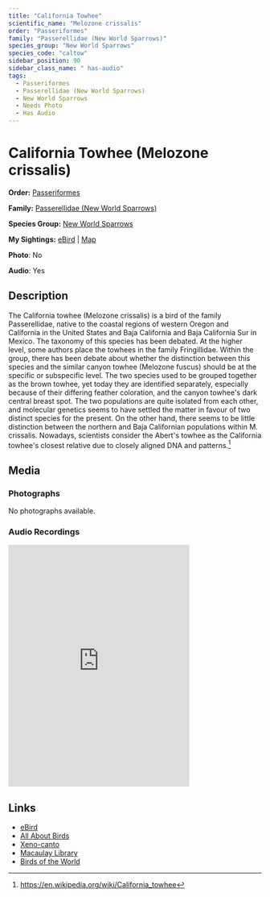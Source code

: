 ```yaml
---
title: "California Towhee"
scientific_name: "Melozone crissalis"
order: "Passeriformes"
family: "Passerellidae (New World Sparrows)"
species_group: "New World Sparrows"
species_code: "caltow"
sidebar_position: 90
sidebar_class_name: " has-audio"
tags: 
  - Passeriformes
  - Passerellidae (New World Sparrows)
  - New World Sparrows
  - Needs Photo
  - Has Audio
---
```


# California Towhee (Melozone crissalis)

**Order:** [Passeriformes](/tags/passeriformes)

**Family:** [Passerellidae (New World Sparrows)](/tags/passerellidae-new-world-sparrows)

**Species Group:** [New World Sparrows](/tags/new-world-sparrows)

**My Sightings:** [eBird](https://ebird.org/lifelist?r=world&time=life&spp=caltow) | [Map](/map?species_code=caltow)

**Photo**: No 

**Audio**: Yes

## Description
The California towhee (Melozone crissalis) is a bird of the family Passerellidae, native to the coastal regions of western Oregon and California in the United States and Baja California  and Baja California Sur in Mexico.
The taxonomy of this species has been debated. At the higher level, some authors place the towhees in the family Fringillidae. Within the group, there has been debate about whether the distinction between this species and the similar canyon towhee (Melozone fuscus) should be at the specific or subspecific level. The two species used to be grouped together as the brown towhee, yet today they are identified separately, especially because of their differing feather coloration, and the canyon towhee's dark central breast spot. The two populations are quite isolated from each other, and molecular genetics seems to have settled the matter in favour of two distinct species for the present. On the other hand, there seems to be little distinction between the northern and Baja Californian populations within M. crissalis.  Nowadays, scientists consider the Abert's towhee as the California towhee's closest relative due to closely aligned DNA and patterns.[^1]

[^1]: https://en.wikipedia.org/wiki/California_towhee

## Media
### Photographs
No photographs available.

### Audio Recordings
<iframe src="https://macaulaylibrary.org/asset/626557682/embed" width="360" height="480" frameborder="0" allowfullscreen></iframe>

## Links
* [eBird](https://ebird.org/species/caltow) 
* [All About Birds](https://www.allaboutbirds.org/guide/caltow) 
* [Xeno-canto](https://www.xeno-canto.org/species/melozone-crissalis) 
* [Macaulay Library](https://search.macaulaylibrary.org/catalog?taxonCode=caltow&sort=rating_rank_desc)
* [Birds of the World](https://birdsoftheworld.org/bow/species/caltow)
